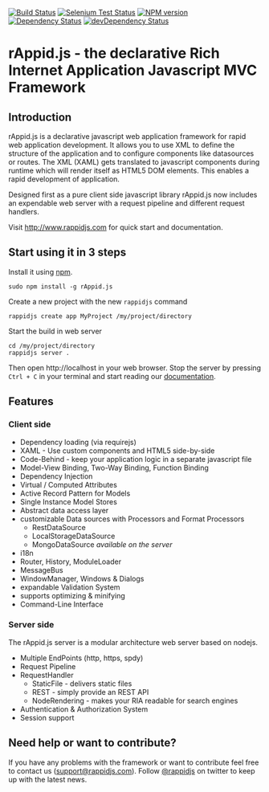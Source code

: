 [![Build Status](https://travis-ci.org/rappid/rAppid.js.png?branch=dev)](https://travis-ci.org/rappid/rAppid.js)
[![Selenium Test Status](https://saucelabs.com/buildstatus/rappidjs)](https://saucelabs.com/u/rappidjs)
[![NPM version](https://badge.fury.io/js/rAppid.js.png)](http://badge.fury.io/js/rAppid.js)
[![Dependency Status](https://david-dm.org/rappid/rAppid.js.png)](https://david-dm.org/rappid/rAppid.js)
[![devDependency Status](https://david-dm.org/rappid/rAppid.js/dev-status.png)](https://david-dm.org/rappid/rAppid.js#info=devDependencies)


# rAppid.js - the declarative Rich Internet Application Javascript MVC Framework
## Introduction

rAppid.js is a declarative javascript web application framework for rapid web application development. It allows you to use XML to define the structure of the application and to configure components like datasources or routes. The XML (XAML) gets translated to javascript components during runtime which will render itself as HTML5 DOM elements. This enables a rapid development of application.

Designed first as a pure client side javascript library rAppid.js now includes an expendable web server with a request pipeline and different request handlers.

Visit http://www.rappidjs.com for quick start and documentation.

## Start using it in 3 steps

Install it using [npm](https://npmjs.org/).

```
sudo npm install -g rAppid.js
```

Create a new project with the new `rappidjs` command

```
rappidjs create app MyProject /my/project/directory
```

Start the build in web server
```
cd /my/project/directory
rappidjs server .
```

Then open http://localhost in your web browser.
Stop the server by pressing `Ctrl + C` in your terminal and start reading our [documentation](http://wiki.rappidjs.com).


## Features

### Client side

* Dependency loading (via requirejs)
* XAML - Use custom components and HTML5 side-by-side
* Code-Behind - keep your application logic in a separate javascript file
* Model-View Binding, Two-Way Binding, Function Binding
* Dependency Injection
* Virtual / Computed Attributes
* Active Record Pattern for Models
* Single Instance Model Stores
* Abstract data access layer
* customizable Data sources with Processors and Format Processors
    * RestDataSource
    * LocalStorageDataSource
    * MongoDataSource *available on the server*
* i18n
* Router, History, ModuleLoader
* MessageBus
* WindowManager, Windows & Dialogs
* expandable Validation System
* supports optimizing & minifying
* Command-Line Interface

### Server side

The rAppid.js server is a modular architecture web server based on nodejs.

* Multiple EndPoints (http, https, spdy)
* Request Pipeline
* RequestHandler
    * StaticFile - delivers static files
    * REST - simply provide an REST API
    * NodeRendering - makes your RIA readable for search engines
* Authentication & Authorization System
* Session support

## Need help or want to contribute?

If you have any problems with the framework or want to contribute feel free to contact us (support@rappidjs.com).
Follow [@rappidjs](https://twitter.com/rappidjs) on twitter to keep up with the latest news.

